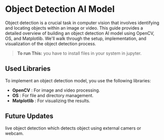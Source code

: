 # Object Detection AI Model

Object detection is a crucial task in computer vision that involves identifying and locating objects within an image or video. This guide provides a detailed overview of building an object detection AI model using OpenCV, OS, and Matplotlib. We'll walk through the setup, implementation, and visualization of the object detection process.

> **To run This:** you have to install files in your system in jupyter.

## Used Libraries

To implement an object detection model, you use the following libraries:

* **OpenCV** : For image and video processing.
* **OS** : For file and directory management.
* **Matplotlib** : For visualizing the results.

## Future Updates

live object detection which detects object using external camers or webcam.
